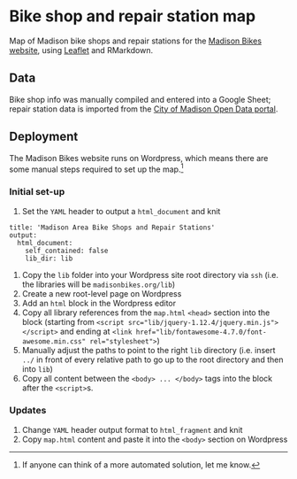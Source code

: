 # Bike shop and repair station map
Map of Madison bike shops and repair stations for the [Madison Bikes website](https//www.madisonbikes.org/bike-shop-map), using [Leaflet](https://rstudio.github.io/leaflet/) and RMarkdown.

## Data
Bike shop info was manually compiled and entered into a Google Sheet; repair station data is imported from the [City of Madison Open Data portal](https://data-cityofmadison.opendata.arcgis.com/datasets/bike-repair-station).

## Deployment
The Madison Bikes website runs on Wordpress, which means there are some manual steps required to set up the map.[^1]

[^1]: If anyone can think of a more automated solution, let me know.

### Initial set-up
1. Set the `YAML` header to output a `html_document` and knit
```
title: 'Madison Area Bike Shops and Repair Stations'
output: 
  html_document:
    self_contained: false
    lib_dir: lib
```
1. Copy the `lib` folder into your Wordpress site root directory via `ssh` (i.e. the libraries will be `madisonbikes.org/lib`)
1. Create a new root-level page on Wordpress
1. Add an `html` block in the Wordpress editor
1. Copy all library references from the `map.html` `<head>` section into the block (starting from `<script src="lib/jquery-1.12.4/jquery.min.js"></script>` and ending at `<link href="lib/fontawesome-4.7.0/font-awesome.min.css" rel="stylesheet">`)
1. Manually adjust the paths to point to the right `lib` directory (i.e. insert `../` in front of every relative path to go up to the root directory and then into `lib`)
1. Copy all content between the `<body> ... </body>` tags into the block after the `<script>`s.

### Updates
1. Change `YAML` header output format to `html_fragment` and knit
1. Copy `map.html` content and paste it into the `<body>` section on Wordpress